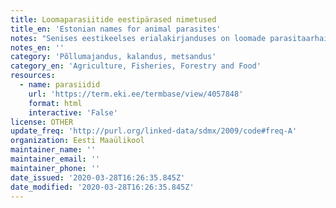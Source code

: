 ```yaml
---
title: Loomaparasiitide eestipärased nimetused
title_en: 'Estonian names for animal parasites'
notes: "Senises eestikeelses erialakirjanduses on loomade parasitaarhaiguste tekitajaid nimetatud erinevalt. Väga sageli aga eestipärane nimetus hoopiski puudub ja läbi tuleb ajada ladinakeelse terminiga. Käesolev eestipärane parasitoloogiline oskussõnavara on esmakordne katse esitada sellealane terminisõnastik. Terminisõnastiku on koostanud EMÜ emeriitprofessor Toivo Järvis, sõnavara loomisel on aktiivselt osalenud Enn Ernits, Anu Hindikainen ja Ülle Sihver. Ilma kindla ühtse oskussõnavarata ei saa olla täpset mõtlemist ega üksteisest arusaamist. Eestipärased oskussõnad tuleb kasutusele võtta nii õppe-, teadus- kui ka ainekirjanduses.\r\nKokku: 345 terminit\r\nKeeled: la, et"
notes_en: ''
category: 'Põllumajandus, kalandus, metsandus'
category_en: 'Agriculture, Fisheries, Forestry and Food'
resources:
  - name: parasiidid
    url: 'https://term.eki.ee/termbase/view/4057848'
    format: html
    interactive: 'False'
license: OTHER
update_freq: 'http://purl.org/linked-data/sdmx/2009/code#freq-A'
organization: Eesti Maaülikool
maintainer_name: ''
maintainer_email: ''
maintainer_phone: ''
date_issued: '2020-03-28T16:26:35.845Z'
date_modified: '2020-03-28T16:26:35.845Z'
---
```


